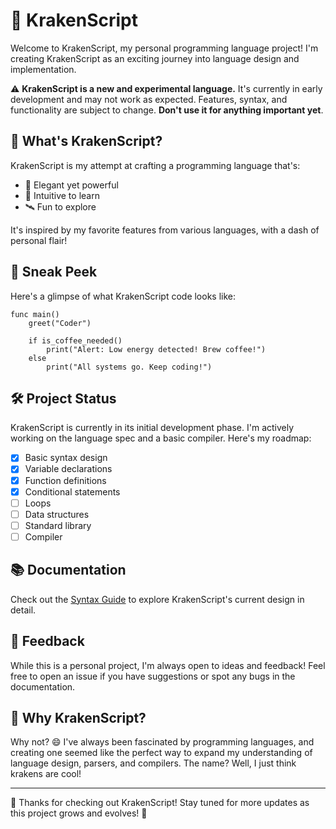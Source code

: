 # 🚀 KrakenScript

Welcome to KrakenScript, my personal programming language project! I'm creating KrakenScript as an exciting journey into language design and implementation.

⚠️ **KrakenScript is a new and experimental language.** It's currently in early development and may not work as expected. Features, syntax, and functionality are subject to change. **Don't use it for anything important yet**.

## 🌠 What's KrakenScript?

KrakenScript is my attempt at crafting a programming language that's:

- 🎨 Elegant yet powerful
- 🧠 Intuitive to learn
- 🛰️ Fun to explore

It's inspired by my favorite features from various languages, with a dash of personal flair!

## 🌌 Sneak Peek

Here's a glimpse of what KrakenScript code looks like:

```
func main()
    greet("Coder")
    
    if is_coffee_needed()
        print("Alert: Low energy detected! Brew coffee!")
    else
        print("All systems go. Keep coding!")
```

## 🛠️ Project Status

KrakenScript is currently in its initial development phase. I'm actively working on the language spec and a basic compiler. Here's my roadmap:

- [x] Basic syntax design
- [x] Variable declarations
- [x] Function definitions
- [x] Conditional statements
- [ ] Loops
- [ ] Data structures
- [ ] Standard library
- [ ] Compiler

## 📚 Documentation

Check out the [Syntax Guide](SYNTAX.md) to explore KrakenScript's current design in detail.

## 🤝 Feedback

While this is a personal project, I'm always open to ideas and feedback! Feel free to open an issue if you have suggestions or spot any bugs in the documentation.

## 🌟 Why KrakenScript?

Why not? 😄 I've always been fascinated by programming languages, and creating one seemed like the perfect way to expand my understanding of language design, parsers, and compilers. The name? Well, I just think krakens are cool!

---

🚀 Thanks for checking out KrakenScript! Stay tuned for more updates as this project grows and evolves! 🌠
